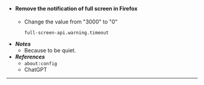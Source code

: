 - #### Remove the notification of full screen in Firefox
    - Change the value from "3000" to "0"
      ```
      full-screen-api.warning.timeout
      ```
- ***Notes***
    - Because to be quiet.
- ***References***
    - `about:config`
    - ChatGPT
- ---
